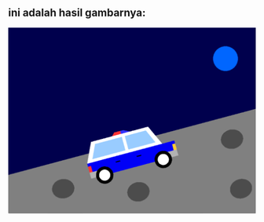 ## ini adalah hasil gambarnya:

![gambarku](https://github.com/dartyourt/PraktikumGKV-C1/blob/main/Praktikum2/acar.png)